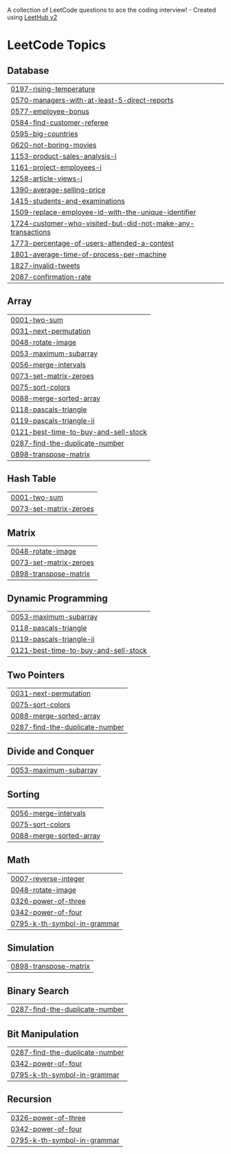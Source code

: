 A collection of LeetCode questions to ace the coding interview! - Created using [LeetHub v2](https://github.com/arunbhardwaj/LeetHub-2.0)
<!---LeetCode Topics Start-->
# LeetCode Topics
## Database
|  |
| ------- |
| [0197-rising-temperature](https://github.com/om-1021/Leetcode_Solutions/tree/master/0197-rising-temperature) |
| [0570-managers-with-at-least-5-direct-reports](https://github.com/om-1021/Leetcode_Solutions/tree/master/0570-managers-with-at-least-5-direct-reports) |
| [0577-employee-bonus](https://github.com/om-1021/Leetcode_Solutions/tree/master/0577-employee-bonus) |
| [0584-find-customer-referee](https://github.com/om-1021/Leetcode_Solutions/tree/master/0584-find-customer-referee) |
| [0595-big-countries](https://github.com/om-1021/Leetcode_Solutions/tree/master/0595-big-countries) |
| [0620-not-boring-movies](https://github.com/om-1021/Leetcode_Solutions/tree/master/0620-not-boring-movies) |
| [1153-product-sales-analysis-i](https://github.com/om-1021/Leetcode_Solutions/tree/master/1153-product-sales-analysis-i) |
| [1161-project-employees-i](https://github.com/om-1021/Leetcode_Solutions/tree/master/1161-project-employees-i) |
| [1258-article-views-i](https://github.com/om-1021/Leetcode_Solutions/tree/master/1258-article-views-i) |
| [1390-average-selling-price](https://github.com/om-1021/Leetcode_Solutions/tree/master/1390-average-selling-price) |
| [1415-students-and-examinations](https://github.com/om-1021/Leetcode_Solutions/tree/master/1415-students-and-examinations) |
| [1509-replace-employee-id-with-the-unique-identifier](https://github.com/om-1021/Leetcode_Solutions/tree/master/1509-replace-employee-id-with-the-unique-identifier) |
| [1724-customer-who-visited-but-did-not-make-any-transactions](https://github.com/om-1021/Leetcode_Solutions/tree/master/1724-customer-who-visited-but-did-not-make-any-transactions) |
| [1773-percentage-of-users-attended-a-contest](https://github.com/om-1021/Leetcode_Solutions/tree/master/1773-percentage-of-users-attended-a-contest) |
| [1801-average-time-of-process-per-machine](https://github.com/om-1021/Leetcode_Solutions/tree/master/1801-average-time-of-process-per-machine) |
| [1827-invalid-tweets](https://github.com/om-1021/Leetcode_Solutions/tree/master/1827-invalid-tweets) |
| [2087-confirmation-rate](https://github.com/om-1021/Leetcode_Solutions/tree/master/2087-confirmation-rate) |
## Array
|  |
| ------- |
| [0001-two-sum](https://github.com/om-1021/Leetcode_Solutions/tree/master/0001-two-sum) |
| [0031-next-permutation](https://github.com/om-1021/Leetcode_Solutions/tree/master/0031-next-permutation) |
| [0048-rotate-image](https://github.com/om-1021/Leetcode_Solutions/tree/master/0048-rotate-image) |
| [0053-maximum-subarray](https://github.com/om-1021/Leetcode_Solutions/tree/master/0053-maximum-subarray) |
| [0056-merge-intervals](https://github.com/om-1021/Leetcode_Solutions/tree/master/0056-merge-intervals) |
| [0073-set-matrix-zeroes](https://github.com/om-1021/Leetcode_Solutions/tree/master/0073-set-matrix-zeroes) |
| [0075-sort-colors](https://github.com/om-1021/Leetcode_Solutions/tree/master/0075-sort-colors) |
| [0088-merge-sorted-array](https://github.com/om-1021/Leetcode_Solutions/tree/master/0088-merge-sorted-array) |
| [0118-pascals-triangle](https://github.com/om-1021/Leetcode_Solutions/tree/master/0118-pascals-triangle) |
| [0119-pascals-triangle-ii](https://github.com/om-1021/Leetcode_Solutions/tree/master/0119-pascals-triangle-ii) |
| [0121-best-time-to-buy-and-sell-stock](https://github.com/om-1021/Leetcode_Solutions/tree/master/0121-best-time-to-buy-and-sell-stock) |
| [0287-find-the-duplicate-number](https://github.com/om-1021/Leetcode_Solutions/tree/master/0287-find-the-duplicate-number) |
| [0898-transpose-matrix](https://github.com/om-1021/Leetcode_Solutions/tree/master/0898-transpose-matrix) |
## Hash Table
|  |
| ------- |
| [0001-two-sum](https://github.com/om-1021/Leetcode_Solutions/tree/master/0001-two-sum) |
| [0073-set-matrix-zeroes](https://github.com/om-1021/Leetcode_Solutions/tree/master/0073-set-matrix-zeroes) |
## Matrix
|  |
| ------- |
| [0048-rotate-image](https://github.com/om-1021/Leetcode_Solutions/tree/master/0048-rotate-image) |
| [0073-set-matrix-zeroes](https://github.com/om-1021/Leetcode_Solutions/tree/master/0073-set-matrix-zeroes) |
| [0898-transpose-matrix](https://github.com/om-1021/Leetcode_Solutions/tree/master/0898-transpose-matrix) |
## Dynamic Programming
|  |
| ------- |
| [0053-maximum-subarray](https://github.com/om-1021/Leetcode_Solutions/tree/master/0053-maximum-subarray) |
| [0118-pascals-triangle](https://github.com/om-1021/Leetcode_Solutions/tree/master/0118-pascals-triangle) |
| [0119-pascals-triangle-ii](https://github.com/om-1021/Leetcode_Solutions/tree/master/0119-pascals-triangle-ii) |
| [0121-best-time-to-buy-and-sell-stock](https://github.com/om-1021/Leetcode_Solutions/tree/master/0121-best-time-to-buy-and-sell-stock) |
## Two Pointers
|  |
| ------- |
| [0031-next-permutation](https://github.com/om-1021/Leetcode_Solutions/tree/master/0031-next-permutation) |
| [0075-sort-colors](https://github.com/om-1021/Leetcode_Solutions/tree/master/0075-sort-colors) |
| [0088-merge-sorted-array](https://github.com/om-1021/Leetcode_Solutions/tree/master/0088-merge-sorted-array) |
| [0287-find-the-duplicate-number](https://github.com/om-1021/Leetcode_Solutions/tree/master/0287-find-the-duplicate-number) |
## Divide and Conquer
|  |
| ------- |
| [0053-maximum-subarray](https://github.com/om-1021/Leetcode_Solutions/tree/master/0053-maximum-subarray) |
## Sorting
|  |
| ------- |
| [0056-merge-intervals](https://github.com/om-1021/Leetcode_Solutions/tree/master/0056-merge-intervals) |
| [0075-sort-colors](https://github.com/om-1021/Leetcode_Solutions/tree/master/0075-sort-colors) |
| [0088-merge-sorted-array](https://github.com/om-1021/Leetcode_Solutions/tree/master/0088-merge-sorted-array) |
## Math
|  |
| ------- |
| [0007-reverse-integer](https://github.com/om-1021/Leetcode_Solutions/tree/master/0007-reverse-integer) |
| [0048-rotate-image](https://github.com/om-1021/Leetcode_Solutions/tree/master/0048-rotate-image) |
| [0326-power-of-three](https://github.com/om-1021/Leetcode_Solutions/tree/master/0326-power-of-three) |
| [0342-power-of-four](https://github.com/om-1021/Leetcode_Solutions/tree/master/0342-power-of-four) |
| [0795-k-th-symbol-in-grammar](https://github.com/om-1021/Leetcode_Solutions/tree/master/0795-k-th-symbol-in-grammar) |
## Simulation
|  |
| ------- |
| [0898-transpose-matrix](https://github.com/om-1021/Leetcode_Solutions/tree/master/0898-transpose-matrix) |
## Binary Search
|  |
| ------- |
| [0287-find-the-duplicate-number](https://github.com/om-1021/Leetcode_Solutions/tree/master/0287-find-the-duplicate-number) |
## Bit Manipulation
|  |
| ------- |
| [0287-find-the-duplicate-number](https://github.com/om-1021/Leetcode_Solutions/tree/master/0287-find-the-duplicate-number) |
| [0342-power-of-four](https://github.com/om-1021/Leetcode_Solutions/tree/master/0342-power-of-four) |
| [0795-k-th-symbol-in-grammar](https://github.com/om-1021/Leetcode_Solutions/tree/master/0795-k-th-symbol-in-grammar) |
## Recursion
|  |
| ------- |
| [0326-power-of-three](https://github.com/om-1021/Leetcode_Solutions/tree/master/0326-power-of-three) |
| [0342-power-of-four](https://github.com/om-1021/Leetcode_Solutions/tree/master/0342-power-of-four) |
| [0795-k-th-symbol-in-grammar](https://github.com/om-1021/Leetcode_Solutions/tree/master/0795-k-th-symbol-in-grammar) |
<!---LeetCode Topics End-->